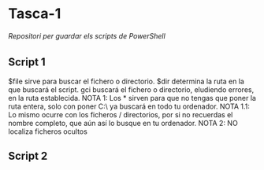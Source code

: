 # Tasca-1
###### Repositori per guardar els scripts de PowerShell

## Script 1

$file sirve para buscar el fichero o directorio. 
$dir determina la ruta en la que buscará el script.
gci buscará el fichero o directorio, eludiendo errores, en la ruta establecida.
NOTA 1: Los * sirven para que no tengas que poner la ruta entera, solo con poner C:\ ya buscará en todo tu ordenador.
NOTA 1.1: Lo mismo ocurre con los ficheros / directorios, por si no recuerdas el nombre completo, que aún así lo busque en tu ordenador.
NOTA 2: NO localiza ficheros ocultos

## Script 2

